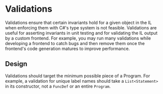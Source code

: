 # Validations

Validations ensure that certain invariants hold for a given object in the IL
when enforcing them with C#'s type system is not feasible. Validations are
useful for asserting invariants in unit testing and for validating the IL
output by a custom frontend. For example, you may run many validations while
developing a frontend to catch bugs and then remove them once the frontend's
code generation matures to improve performance.

## Design

Validations should target the minimum possible piece of a Program. For example,
a validation for unique label names should take a `List<Statement>` in its
constructor, not a `FuncDef` or an entire `Program`.
